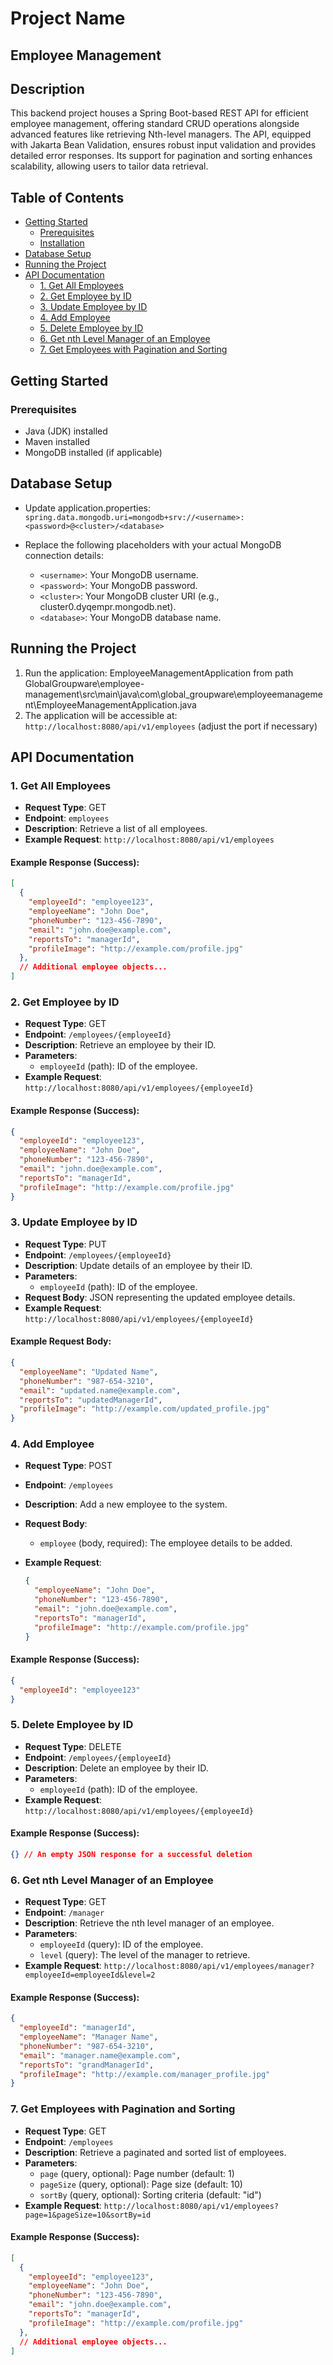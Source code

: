 # Project Name

## Employee Management 

## Description
This backend project houses a Spring Boot-based REST API for efficient employee management, offering standard CRUD operations alongside advanced features like retrieving Nth-level managers. The API, equipped with Jakarta Bean Validation, ensures robust input validation and provides detailed error responses. Its support for pagination and sorting enhances scalability, allowing users to tailor data retrieval.
## Table of Contents
- [Getting Started](#getting-started)
  - [Prerequisites](#prerequisites)
  - [Installation](#installation)
- [Database Setup](#database-setup)
- [Running the Project](#running-the-project)
- [API Documentation](#api-documentation)
  - [1. Get All Employees](#1-get-all-employees)
  - [2. Get Employee by ID](#2-get-employee-by-id )
  - [3. Update Employee by ID](#3-update-employee-by-id)
  - [4. Add Employee](#4-add-employee)
  - [5. Delete Employee by ID](#5-delete-employee-by-id)
  - [6. Get nth Level Manager of an Employee](#6-get-nth-level-manager-of-an-employee)
  - [7. Get Employees with Pagination and Sorting](#7-get-employees-with-pagination-and-sorting)

## Getting Started

### Prerequisites
- Java (JDK) installed
- Maven installed
- MongoDB installed (if applicable)


## Database Setup

- Update application.properties:
  `spring.data.mongodb.uri=mongodb+srv://<username>:<password>@<cluster>/<database>`
- Replace the following placeholders with your actual MongoDB connection details:

  - `<username>`: Your MongoDB username.
  - `<password>`: Your MongoDB password.
  - `<cluster>`: Your MongoDB cluster URI (e.g., cluster0.dyqempr.mongodb.net).
  - `<database>`: Your MongoDB database name.

## Running the Project
1. Run the application: EmployeeManagementApplication from path GlobalGroupware\employee-management\src\main\java\com\global_groupware\employeemanagement\EmployeeManagementApplication.java
2. The application will be accessible at: `http://localhost:8080/api/v1/employees` (adjust the port if necessary)


## API Documentation

### 1. Get All Employees
- **Request Type**: GET 
- **Endpoint**: `employees`
- **Description**: Retrieve a list of all employees.
- **Example Request**: `http://localhost:8080/api/v1/employees`

#### Example Response (Success):

```json
[
  {
    "employeeId": "employee123",
    "employeeName": "John Doe",
    "phoneNumber": "123-456-7890",
    "email": "john.doe@example.com",
    "reportsTo": "managerId",
    "profileImage": "http://example.com/profile.jpg"
  },
  // Additional employee objects...
]

```

### 2. Get Employee by ID
- **Request Type**: GET
- **Endpoint**: `/employees/{employeeId}`
- **Description**: Retrieve an employee by their ID.
- **Parameters**:
  - `employeeId` (path): ID of the employee.
- **Example Request**: `http://localhost:8080/api/v1/employees/{employeeId}`

#### Example Response (Success):

```json
{
  "employeeId": "employee123",
  "employeeName": "John Doe",
  "phoneNumber": "123-456-7890",
  "email": "john.doe@example.com",
  "reportsTo": "managerId",
  "profileImage": "http://example.com/profile.jpg"
}
```

### 3. Update Employee by ID
- **Request Type**: PUT
- **Endpoint**: `/employees/{employeeId}`
- **Description**: Update details of an employee by their ID.
- **Parameters**:
  - `employeeId` (path): ID of the employee.
- **Request Body**: JSON representing the updated employee details.
- **Example Request**: `http://localhost:8080/api/v1/employees/{employeeId}`

#### Example Request Body:

```json
{
  "employeeName": "Updated Name",
  "phoneNumber": "987-654-3210",
  "email": "updated.name@example.com",
  "reportsTo": "updatedManagerId",
  "profileImage": "http://example.com/updated_profile.jpg"
}

```
### 4. Add Employee
- **Request Type**: POST
- **Endpoint**: `/employees`
- **Description**: Add a new employee to the system.
- **Request Body**:
  - `employee` (body, required): The employee details to be added.
- **Example Request**:

  ```json
  {
    "employeeName": "John Doe",
    "phoneNumber": "123-456-7890",
    "email": "john.doe@example.com",
    "reportsTo": "managerId",
    "profileImage": "http://example.com/profile.jpg"
  }
  ```
#### Example Response (Success):

```json
{
  "employeeId": "employee123"
}

```
  

### 5. Delete Employee by ID
- **Request Type**: DELETE
- **Endpoint**: `/employees/{employeeId}`
- **Description**: Delete an employee by their ID.
- **Parameters**:
  - `employeeId` (path): ID of the employee.
- **Example Request**: `http://localhost:8080/api/v1/employees/{employeeId}`

#### Example Response (Success):

```json
{} // An empty JSON response for a successful deletion
```

### 6. Get nth Level Manager of an Employee
- **Request Type**: GET
- **Endpoint**: `/manager`
- **Description**: Retrieve the nth level manager of an employee.
- **Parameters**:
  - `employeeId` (query): ID of the employee.
  - `level` (query): The level of the manager to retrieve.
- **Example Request**: `http://localhost:8080/api/v1/employees/manager?employeeId=employeeId&level=2`

#### Example Response (Success):

```json
{
  "employeeId": "managerId",
  "employeeName": "Manager Name",
  "phoneNumber": "987-654-3210",
  "email": "manager.name@example.com",
  "reportsTo": "grandManagerId",
  "profileImage": "http://example.com/manager_profile.jpg"
}
```

### 7. Get Employees with Pagination and Sorting
- **Request Type**: GET
- **Endpoint**: `/employees`
- **Description**: Retrieve a paginated and sorted list of employees.
- **Parameters**:
  - `page` (query, optional): Page number (default: 1)
  - `pageSize` (query, optional): Page size (default: 10)
  - `sortBy` (query, optional): Sorting criteria (default: "id")
- **Example Request**: `http://localhost:8080/api/v1/employees?page=1&pageSize=10&sortBy=id`

#### Example Response (Success):

```json
[
  {
    "employeeId": "employee123",
    "employeeName": "John Doe",
    "phoneNumber": "123-456-7890",
    "email": "john.doe@example.com",
    "reportsTo": "managerId",
    "profileImage": "http://example.com/profile.jpg"
  },
  // Additional employee objects...
]
```

